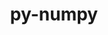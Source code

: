 ---
title: "py-numpy"
layout: cache
categories: [package, v0.23.0]
meta: {"versions": ["1.24.4", "1.25.2", "1.26.4", "2.0.2", "2.1.2"], "compilers": ["apple-clang@=15.0.0", "cce@=15.0.1", "gcc@=11.1.0", "gcc@=11.4.0", "gcc@=12.3.0", "gcc@=13.2.0", "gcc@=7.5.0", "gcc@=9.4.0", "oneapi@=2024.2.1"], "oss": ["rhel8", "ubuntu18.04", "ubuntu20.04", "ubuntu22.04", "ubuntu24.04", "ventura"], "platforms": ["darwin", "linux"], "targets": ["aarch64", "neoverse_v1", "neoverse_v2", "ppc64le", "x86_64_v3", "zen4"], "stacks": ["data-vis-sdk", "e4s", "e4s-cray-rhel", "e4s-neoverse-v2", "e4s-neoverse_v1", "e4s-oneapi", "e4s-power", "e4s-rocm-external", "ml-darwin-aarch64-mps", "ml-linux-aarch64-cpu", "ml-linux-aarch64-cuda", "ml-linux-x86_64-cpu", "ml-linux-x86_64-cuda", "ml-linux-x86_64-rocm", "radiuss", "root", "tutorial"], "num_specs": 53, "num_specs_by_stack": {"root": 53, "ml-darwin-aarch64-mps": 5, "e4s-cray-rhel": 1, "radiuss": 1, "e4s-power": 5, "data-vis-sdk": 2, "e4s-neoverse_v1": 7, "e4s-neoverse-v2": 3, "e4s-rocm-external": 1, "e4s": 9, "tutorial": 1, "e4s-oneapi": 5, "ml-linux-aarch64-cpu": 7, "ml-linux-aarch64-cuda": 7, "ml-linux-x86_64-cuda": 7, "ml-linux-x86_64-rocm": 5, "ml-linux-x86_64-cpu": 7}}
spec_details: [{"hash": "z37m2njvroamvrpzeragci7ft66qs4x7", "compiler": "apple-clang@=15.0.0", "versions": ["1.26.4"], "os": "ventura", "platform": "darwin", "target": "aarch64", "variants": ["build_system=python_pip", "patches=873745d"], "stacks": ["root", "ml-darwin-aarch64-mps"], "size": "-", "tarball": "https://binaries.spack.io/v0.23.0/build_cache/darwin-ventura-aarch64/apple-clang-15.0.0/py-numpy-1.26.4/darwin-ventura-aarch64-apple-clang-15.0.0-py-numpy-1.26.4-z37m2njvroamvrpzeragci7ft66qs4x7.spack"}, {"hash": "b4orazhruneolml3hf4ugqkd33bsohgq", "compiler": "apple-clang@=15.0.0", "versions": ["1.25.2"], "os": "ventura", "platform": "darwin", "target": "aarch64", "variants": ["build_system=python_pip", "patches=873745d"], "stacks": ["root", "ml-darwin-aarch64-mps"], "size": "-", "tarball": "https://binaries.spack.io/v0.23.0/build_cache/darwin-ventura-aarch64/apple-clang-15.0.0/py-numpy-1.25.2/darwin-ventura-aarch64-apple-clang-15.0.0-py-numpy-1.25.2-b4orazhruneolml3hf4ugqkd33bsohgq.spack"}, {"hash": "6xnjsu4wlxtw74d3yiebjoi6xxtyihjl", "compiler": "apple-clang@=15.0.0", "versions": ["1.26.4"], "os": "ventura", "platform": "darwin", "target": "aarch64", "variants": ["build_system=python_pip", "patches=873745d"], "stacks": ["root", "ml-darwin-aarch64-mps"], "size": "-", "tarball": "https://binaries.spack.io/v0.23.0/build_cache/darwin-ventura-aarch64/apple-clang-15.0.0/py-numpy-1.26.4/darwin-ventura-aarch64-apple-clang-15.0.0-py-numpy-1.26.4-6xnjsu4wlxtw74d3yiebjoi6xxtyihjl.spack"}, {"hash": "hgjxn7j6csxyd7x3uc3zh2eg5nsht2ct", "compiler": "apple-clang@=15.0.0", "versions": ["2.1.2"], "os": "ventura", "platform": "darwin", "target": "aarch64", "variants": ["build_system=python_pip", "patches=873745d"], "stacks": ["root", "ml-darwin-aarch64-mps"], "size": "-", "tarball": "https://binaries.spack.io/v0.23.0/build_cache/darwin-ventura-aarch64/apple-clang-15.0.0/py-numpy-2.1.2/darwin-ventura-aarch64-apple-clang-15.0.0-py-numpy-2.1.2-hgjxn7j6csxyd7x3uc3zh2eg5nsht2ct.spack"}, {"hash": "tf4sws3ksko5qs7dunamw7wor2oufoco", "compiler": "apple-clang@=15.0.0", "versions": ["1.26.4"], "os": "ventura", "platform": "darwin", "target": "aarch64", "variants": ["build_system=python_pip", "patches=873745d"], "stacks": ["root", "ml-darwin-aarch64-mps"], "size": "-", "tarball": "https://binaries.spack.io/v0.23.0/build_cache/darwin-ventura-aarch64/apple-clang-15.0.0/py-numpy-1.26.4/darwin-ventura-aarch64-apple-clang-15.0.0-py-numpy-1.26.4-tf4sws3ksko5qs7dunamw7wor2oufoco.spack"}, {"hash": "gtsffzlly7vcyaqd36tlcrbxbkhjlr5j", "compiler": "cce@=15.0.1", "versions": ["2.1.2"], "os": "rhel8", "platform": "linux", "target": "zen4", "variants": ["build_system=python_pip", "patches=873745d"], "stacks": ["e4s-cray-rhel", "root"], "size": "-", "tarball": "https://binaries.spack.io/v0.23.0/build_cache/linux-rhel8-zen4/cce-15.0.1/py-numpy-2.1.2/linux-rhel8-zen4-cce-15.0.1-py-numpy-2.1.2-gtsffzlly7vcyaqd36tlcrbxbkhjlr5j.spack"}, {"hash": "usdnadla3czmjapkec67cjwhm3azjws6", "compiler": "gcc@=7.5.0", "versions": ["1.25.2"], "os": "ubuntu18.04", "platform": "linux", "target": "x86_64_v3", "variants": ["build_system=python_pip", "patches=873745d"], "stacks": ["radiuss", "root"], "size": "-", "tarball": "https://binaries.spack.io/v0.23.0/build_cache/linux-ubuntu18.04-x86_64_v3/gcc-7.5.0/py-numpy-1.25.2/linux-ubuntu18.04-x86_64_v3-gcc-7.5.0-py-numpy-1.25.2-usdnadla3czmjapkec67cjwhm3azjws6.spack"}, {"hash": "tq5yuiko5eckictfmbb5gc327fqubqec", "compiler": "gcc@=9.4.0", "versions": ["2.1.2"], "os": "ubuntu20.04", "platform": "linux", "target": "ppc64le", "variants": ["build_system=python_pip", "patches=873745d"], "stacks": ["root", "e4s-power"], "size": "-", "tarball": "https://binaries.spack.io/v0.23.0/build_cache/linux-ubuntu20.04-ppc64le/gcc-9.4.0/py-numpy-2.1.2/linux-ubuntu20.04-ppc64le-gcc-9.4.0-py-numpy-2.1.2-tq5yuiko5eckictfmbb5gc327fqubqec.spack"}, {"hash": "rstxlvpik57s5bp42ocy7mugj37iv6sl", "compiler": "gcc@=9.4.0", "versions": ["1.25.2"], "os": "ubuntu20.04", "platform": "linux", "target": "ppc64le", "variants": ["build_system=python_pip", "patches=873745d"], "stacks": ["root", "e4s-power"], "size": "-", "tarball": "https://binaries.spack.io/v0.23.0/build_cache/linux-ubuntu20.04-ppc64le/gcc-9.4.0/py-numpy-1.25.2/linux-ubuntu20.04-ppc64le-gcc-9.4.0-py-numpy-1.25.2-rstxlvpik57s5bp42ocy7mugj37iv6sl.spack"}, {"hash": "qkorkwkn4nfrixk537jpgxx5hexwl3wa", "compiler": "gcc@=9.4.0", "versions": ["1.25.2"], "os": "ubuntu20.04", "platform": "linux", "target": "ppc64le", "variants": ["build_system=python_pip", "patches=873745d"], "stacks": ["root", "e4s-power"], "size": "-", "tarball": "https://binaries.spack.io/v0.23.0/build_cache/linux-ubuntu20.04-ppc64le/gcc-9.4.0/py-numpy-1.25.2/linux-ubuntu20.04-ppc64le-gcc-9.4.0-py-numpy-1.25.2-qkorkwkn4nfrixk537jpgxx5hexwl3wa.spack"}, {"hash": "rzfaohe64e6arolfyxetj5iklnwasofh", "compiler": "gcc@=9.4.0", "versions": ["1.24.4"], "os": "ubuntu20.04", "platform": "linux", "target": "ppc64le", "variants": ["build_system=python_pip", "patches=873745d"], "stacks": ["root", "e4s-power"], "size": "-", "tarball": "https://binaries.spack.io/v0.23.0/build_cache/linux-ubuntu20.04-ppc64le/gcc-9.4.0/py-numpy-1.24.4/linux-ubuntu20.04-ppc64le-gcc-9.4.0-py-numpy-1.24.4-rzfaohe64e6arolfyxetj5iklnwasofh.spack"}, {"hash": "w2quqwq53pfo34jb7ryas2e5lumrhaqz", "compiler": "gcc@=9.4.0", "versions": ["1.26.4"], "os": "ubuntu20.04", "platform": "linux", "target": "ppc64le", "variants": ["build_system=python_pip", "patches=873745d"], "stacks": ["root", "e4s-power"], "size": "-", "tarball": "https://binaries.spack.io/v0.23.0/build_cache/linux-ubuntu20.04-ppc64le/gcc-9.4.0/py-numpy-1.26.4/linux-ubuntu20.04-ppc64le-gcc-9.4.0-py-numpy-1.26.4-w2quqwq53pfo34jb7ryas2e5lumrhaqz.spack"}, {"hash": "abugoku6jgnnybq5uteym6ewgxxgluqg", "compiler": "gcc@=11.1.0", "versions": ["1.25.2"], "os": "ubuntu20.04", "platform": "linux", "target": "x86_64_v3", "variants": ["build_system=python_pip", "patches=873745d"], "stacks": ["root", "data-vis-sdk"], "size": "-", "tarball": "https://binaries.spack.io/v0.23.0/build_cache/linux-ubuntu20.04-x86_64_v3/gcc-11.1.0/py-numpy-1.25.2/linux-ubuntu20.04-x86_64_v3-gcc-11.1.0-py-numpy-1.25.2-abugoku6jgnnybq5uteym6ewgxxgluqg.spack"}, {"hash": "qjo2ctxyovoqb5euecvrjhwlektbvidx", "compiler": "gcc@=11.1.0", "versions": ["1.24.4"], "os": "ubuntu20.04", "platform": "linux", "target": "x86_64_v3", "variants": ["build_system=python_pip", "patches=873745d"], "stacks": ["root", "data-vis-sdk"], "size": "-", "tarball": "https://binaries.spack.io/v0.23.0/build_cache/linux-ubuntu20.04-x86_64_v3/gcc-11.1.0/py-numpy-1.24.4/linux-ubuntu20.04-x86_64_v3-gcc-11.1.0-py-numpy-1.24.4-qjo2ctxyovoqb5euecvrjhwlektbvidx.spack"}, {"hash": "oavtm4s64uik6fejhkuofpu2nacud56y", "compiler": "gcc@=11.4.0", "versions": ["2.1.2"], "os": "ubuntu22.04", "platform": "linux", "target": "neoverse_v1", "variants": ["build_system=python_pip", "patches=873745d"], "stacks": ["root", "e4s-neoverse_v1"], "size": "-", "tarball": "https://binaries.spack.io/v0.23.0/build_cache/linux-ubuntu22.04-neoverse_v1/gcc-11.4.0/py-numpy-2.1.2/linux-ubuntu22.04-neoverse_v1-gcc-11.4.0-py-numpy-2.1.2-oavtm4s64uik6fejhkuofpu2nacud56y.spack"}, {"hash": "wdnt5pmsdla53m5zaf5edt7h7bzvwz6a", "compiler": "gcc@=11.4.0", "versions": ["1.25.2"], "os": "ubuntu22.04", "platform": "linux", "target": "neoverse_v1", "variants": ["build_system=python_pip", "patches=873745d"], "stacks": ["root", "e4s-neoverse_v1"], "size": "-", "tarball": "https://binaries.spack.io/v0.23.0/build_cache/linux-ubuntu22.04-neoverse_v1/gcc-11.4.0/py-numpy-1.25.2/linux-ubuntu22.04-neoverse_v1-gcc-11.4.0-py-numpy-1.25.2-wdnt5pmsdla53m5zaf5edt7h7bzvwz6a.spack"}, {"hash": "7psgyopomawrzpcjkc3entq642ray4kf", "compiler": "gcc@=11.4.0", "versions": ["1.24.4"], "os": "ubuntu22.04", "platform": "linux", "target": "neoverse_v1", "variants": ["build_system=python_pip", "patches=873745d"], "stacks": ["root", "e4s-neoverse_v1"], "size": "-", "tarball": "https://binaries.spack.io/v0.23.0/build_cache/linux-ubuntu22.04-neoverse_v1/gcc-11.4.0/py-numpy-1.24.4/linux-ubuntu22.04-neoverse_v1-gcc-11.4.0-py-numpy-1.24.4-7psgyopomawrzpcjkc3entq642ray4kf.spack"}, {"hash": "esn6frjd4sod5kobgxdb4th74oqomdeg", "compiler": "gcc@=11.4.0", "versions": ["2.1.2"], "os": "ubuntu22.04", "platform": "linux", "target": "neoverse_v1", "variants": ["build_system=python_pip", "patches=873745d"], "stacks": ["root", "e4s-neoverse_v1"], "size": "-", "tarball": "https://binaries.spack.io/v0.23.0/build_cache/linux-ubuntu22.04-neoverse_v1/gcc-11.4.0/py-numpy-2.1.2/linux-ubuntu22.04-neoverse_v1-gcc-11.4.0-py-numpy-2.1.2-esn6frjd4sod5kobgxdb4th74oqomdeg.spack"}, {"hash": "gruguaddwirya4nemtr7qiudgjfiz44l", "compiler": "gcc@=11.4.0", "versions": ["1.26.4"], "os": "ubuntu22.04", "platform": "linux", "target": "neoverse_v1", "variants": ["build_system=python_pip", "patches=873745d"], "stacks": ["root", "e4s-neoverse_v1"], "size": "-", "tarball": "https://binaries.spack.io/v0.23.0/build_cache/linux-ubuntu22.04-neoverse_v1/gcc-11.4.0/py-numpy-1.26.4/linux-ubuntu22.04-neoverse_v1-gcc-11.4.0-py-numpy-1.26.4-gruguaddwirya4nemtr7qiudgjfiz44l.spack"}, {"hash": "loyddokwyizhp6k4q32omuoicom6lerh", "compiler": "gcc@=11.4.0", "versions": ["1.25.2"], "os": "ubuntu22.04", "platform": "linux", "target": "neoverse_v1", "variants": ["build_system=python_pip", "patches=873745d"], "stacks": ["root", "e4s-neoverse_v1"], "size": "-", "tarball": "https://binaries.spack.io/v0.23.0/build_cache/linux-ubuntu22.04-neoverse_v1/gcc-11.4.0/py-numpy-1.25.2/linux-ubuntu22.04-neoverse_v1-gcc-11.4.0-py-numpy-1.25.2-loyddokwyizhp6k4q32omuoicom6lerh.spack"}, {"hash": "vpwd44dlzpd3k6nqceqbgzffzfvuxfy5", "compiler": "gcc@=11.4.0", "versions": ["1.26.4"], "os": "ubuntu22.04", "platform": "linux", "target": "neoverse_v1", "variants": ["build_system=python_pip", "patches=873745d"], "stacks": ["root", "e4s-neoverse_v1"], "size": "-", "tarball": "https://binaries.spack.io/v0.23.0/build_cache/linux-ubuntu22.04-neoverse_v1/gcc-11.4.0/py-numpy-1.26.4/linux-ubuntu22.04-neoverse_v1-gcc-11.4.0-py-numpy-1.26.4-vpwd44dlzpd3k6nqceqbgzffzfvuxfy5.spack"}, {"hash": "oparbjkc4lacnvwg4mbsyfvjyhlv3nga", "compiler": "gcc@=11.4.0", "versions": ["1.25.2"], "os": "ubuntu22.04", "platform": "linux", "target": "neoverse_v2", "variants": ["build_system=python_pip", "patches=873745d"], "stacks": ["root", "e4s-neoverse-v2"], "size": "-", "tarball": "https://binaries.spack.io/v0.23.0/build_cache/linux-ubuntu22.04-neoverse_v2/gcc-11.4.0/py-numpy-1.25.2/linux-ubuntu22.04-neoverse_v2-gcc-11.4.0-py-numpy-1.25.2-oparbjkc4lacnvwg4mbsyfvjyhlv3nga.spack"}, {"hash": "lmp2kxtgtjasuvz6nmk2poicgiccugdc", "compiler": "gcc@=11.4.0", "versions": ["2.1.2"], "os": "ubuntu22.04", "platform": "linux", "target": "neoverse_v2", "variants": ["build_system=python_pip", "patches=873745d"], "stacks": ["root", "e4s-neoverse-v2"], "size": "-", "tarball": "https://binaries.spack.io/v0.23.0/build_cache/linux-ubuntu22.04-neoverse_v2/gcc-11.4.0/py-numpy-2.1.2/linux-ubuntu22.04-neoverse_v2-gcc-11.4.0-py-numpy-2.1.2-lmp2kxtgtjasuvz6nmk2poicgiccugdc.spack"}, {"hash": "7xpvf5qacrx6xzmxc2vcn7sa3jy7xx5s", "compiler": "gcc@=11.4.0", "versions": ["1.26.4"], "os": "ubuntu22.04", "platform": "linux", "target": "neoverse_v2", "variants": ["build_system=python_pip", "patches=873745d"], "stacks": ["root", "e4s-neoverse-v2"], "size": "-", "tarball": "https://binaries.spack.io/v0.23.0/build_cache/linux-ubuntu22.04-neoverse_v2/gcc-11.4.0/py-numpy-1.26.4/linux-ubuntu22.04-neoverse_v2-gcc-11.4.0-py-numpy-1.26.4-7xpvf5qacrx6xzmxc2vcn7sa3jy7xx5s.spack"}, {"hash": "7zklxhbmfgv4qqiysgcet4ayallooxbd", "compiler": "gcc@=11.4.0", "versions": ["1.25.2"], "os": "ubuntu22.04", "platform": "linux", "target": "x86_64_v3", "variants": ["build_system=python_pip", "patches=873745d"], "stacks": ["e4s-rocm-external", "root", "e4s"], "size": "-", "tarball": "https://binaries.spack.io/v0.23.0/build_cache/linux-ubuntu22.04-x86_64_v3/gcc-11.4.0/py-numpy-1.25.2/linux-ubuntu22.04-x86_64_v3-gcc-11.4.0-py-numpy-1.25.2-7zklxhbmfgv4qqiysgcet4ayallooxbd.spack"}, {"hash": "gus2ajd5iee6snih7j5k6ii3eegvfu4v", "compiler": "gcc@=11.4.0", "versions": ["1.24.4"], "os": "ubuntu22.04", "platform": "linux", "target": "x86_64_v3", "variants": ["build_system=python_pip", "patches=873745d"], "stacks": ["root", "e4s"], "size": "-", "tarball": "https://binaries.spack.io/v0.23.0/build_cache/linux-ubuntu22.04-x86_64_v3/gcc-11.4.0/py-numpy-1.24.4/linux-ubuntu22.04-x86_64_v3-gcc-11.4.0-py-numpy-1.24.4-gus2ajd5iee6snih7j5k6ii3eegvfu4v.spack"}, {"hash": "bppzfdbpuqur43kjjsgolyj2yz34zzh3", "compiler": "gcc@=11.4.0", "versions": ["1.24.4"], "os": "ubuntu22.04", "platform": "linux", "target": "x86_64_v3", "variants": ["build_system=python_pip", "patches=873745d"], "stacks": ["root", "e4s"], "size": "-", "tarball": "https://binaries.spack.io/v0.23.0/build_cache/linux-ubuntu22.04-x86_64_v3/gcc-11.4.0/py-numpy-1.24.4/linux-ubuntu22.04-x86_64_v3-gcc-11.4.0-py-numpy-1.24.4-bppzfdbpuqur43kjjsgolyj2yz34zzh3.spack"}, {"hash": "fbmu35t3srntg2ntb7y3cl3wuw4vjski", "compiler": "gcc@=11.4.0", "versions": ["1.25.2"], "os": "ubuntu22.04", "platform": "linux", "target": "x86_64_v3", "variants": ["build_system=python_pip", "patches=873745d"], "stacks": ["root", "e4s"], "size": "-", "tarball": "https://binaries.spack.io/v0.23.0/build_cache/linux-ubuntu22.04-x86_64_v3/gcc-11.4.0/py-numpy-1.25.2/linux-ubuntu22.04-x86_64_v3-gcc-11.4.0-py-numpy-1.25.2-fbmu35t3srntg2ntb7y3cl3wuw4vjski.spack"}, {"hash": "me6u2vnidpjdfhjwfl7wk2rdlgc755pw", "compiler": "gcc@=11.4.0", "versions": ["1.24.4"], "os": "ubuntu22.04", "platform": "linux", "target": "x86_64_v3", "variants": ["build_system=python_pip", "patches=873745d"], "stacks": ["root", "e4s"], "size": "-", "tarball": "https://binaries.spack.io/v0.23.0/build_cache/linux-ubuntu22.04-x86_64_v3/gcc-11.4.0/py-numpy-1.24.4/linux-ubuntu22.04-x86_64_v3-gcc-11.4.0-py-numpy-1.24.4-me6u2vnidpjdfhjwfl7wk2rdlgc755pw.spack"}, {"hash": "zq3u73uo4ale3424vzcatan5kvsibnpe", "compiler": "gcc@=11.4.0", "versions": ["2.1.2"], "os": "ubuntu22.04", "platform": "linux", "target": "x86_64_v3", "variants": ["build_system=python_pip", "patches=873745d"], "stacks": ["root", "e4s"], "size": "-", "tarball": "https://binaries.spack.io/v0.23.0/build_cache/linux-ubuntu22.04-x86_64_v3/gcc-11.4.0/py-numpy-2.1.2/linux-ubuntu22.04-x86_64_v3-gcc-11.4.0-py-numpy-2.1.2-zq3u73uo4ale3424vzcatan5kvsibnpe.spack"}, {"hash": "5vhugqwzexdha3gq6yae2c67ubqulhxs", "compiler": "gcc@=11.4.0", "versions": ["1.26.4"], "os": "ubuntu22.04", "platform": "linux", "target": "x86_64_v3", "variants": ["build_system=python_pip", "patches=873745d"], "stacks": ["root", "e4s"], "size": "-", "tarball": "https://binaries.spack.io/v0.23.0/build_cache/linux-ubuntu22.04-x86_64_v3/gcc-11.4.0/py-numpy-1.26.4/linux-ubuntu22.04-x86_64_v3-gcc-11.4.0-py-numpy-1.26.4-5vhugqwzexdha3gq6yae2c67ubqulhxs.spack"}, {"hash": "bcaw3mke67h4aqih22gtwh4gcsifphyj", "compiler": "gcc@=11.4.0", "versions": ["1.25.2"], "os": "ubuntu22.04", "platform": "linux", "target": "x86_64_v3", "variants": ["build_system=python_pip", "patches=873745d"], "stacks": ["root", "e4s"], "size": "-", "tarball": "https://binaries.spack.io/v0.23.0/build_cache/linux-ubuntu22.04-x86_64_v3/gcc-11.4.0/py-numpy-1.25.2/linux-ubuntu22.04-x86_64_v3-gcc-11.4.0-py-numpy-1.25.2-bcaw3mke67h4aqih22gtwh4gcsifphyj.spack"}, {"hash": "u5w6pqgjnjo7njikr26gzye6xvdel3jg", "compiler": "gcc@=11.4.0", "versions": ["1.26.4"], "os": "ubuntu22.04", "platform": "linux", "target": "x86_64_v3", "variants": ["build_system=python_pip", "patches=873745d"], "stacks": ["root", "e4s"], "size": "-", "tarball": "https://binaries.spack.io/v0.23.0/build_cache/linux-ubuntu22.04-x86_64_v3/gcc-11.4.0/py-numpy-1.26.4/linux-ubuntu22.04-x86_64_v3-gcc-11.4.0-py-numpy-1.26.4-u5w6pqgjnjo7njikr26gzye6xvdel3jg.spack"}, {"hash": "ckezggl7xcir66fx4sh65la532l3y6gq", "compiler": "gcc@=12.3.0", "versions": ["2.1.2"], "os": "ubuntu22.04", "platform": "linux", "target": "x86_64_v3", "variants": ["build_system=python_pip", "patches=873745d"], "stacks": ["root", "tutorial"], "size": "-", "tarball": "https://binaries.spack.io/v0.23.0/build_cache/linux-ubuntu22.04-x86_64_v3/gcc-12.3.0/py-numpy-2.1.2/linux-ubuntu22.04-x86_64_v3-gcc-12.3.0-py-numpy-2.1.2-ckezggl7xcir66fx4sh65la532l3y6gq.spack"}, {"hash": "idgq5o7afxhxgjn35infulrs3kgon5ch", "compiler": "oneapi@=2024.2.1", "versions": ["1.25.2"], "os": "ubuntu22.04", "platform": "linux", "target": "x86_64_v3", "variants": ["build_system=python_pip", "patches=873745d"], "stacks": ["e4s-oneapi", "root"], "size": "-", "tarball": "https://binaries.spack.io/v0.23.0/build_cache/linux-ubuntu22.04-x86_64_v3/oneapi-2024.2.1/py-numpy-1.25.2/linux-ubuntu22.04-x86_64_v3-oneapi-2024.2.1-py-numpy-1.25.2-idgq5o7afxhxgjn35infulrs3kgon5ch.spack"}, {"hash": "j2ib6zzyte7jywbisu3ngooo6bpff25y", "compiler": "oneapi@=2024.2.1", "versions": ["1.25.2"], "os": "ubuntu22.04", "platform": "linux", "target": "x86_64_v3", "variants": ["build_system=python_pip", "patches=873745d"], "stacks": ["e4s-oneapi", "root"], "size": "-", "tarball": "https://binaries.spack.io/v0.23.0/build_cache/linux-ubuntu22.04-x86_64_v3/oneapi-2024.2.1/py-numpy-1.25.2/linux-ubuntu22.04-x86_64_v3-oneapi-2024.2.1-py-numpy-1.25.2-j2ib6zzyte7jywbisu3ngooo6bpff25y.spack"}, {"hash": "o6b7hu72o6cyn2hypyhhafwghpmeicgu", "compiler": "oneapi@=2024.2.1", "versions": ["1.25.2"], "os": "ubuntu22.04", "platform": "linux", "target": "x86_64_v3", "variants": ["build_system=python_pip", "patches=873745d"], "stacks": ["e4s-oneapi", "root"], "size": "-", "tarball": "https://binaries.spack.io/v0.23.0/build_cache/linux-ubuntu22.04-x86_64_v3/oneapi-2024.2.1/py-numpy-1.25.2/linux-ubuntu22.04-x86_64_v3-oneapi-2024.2.1-py-numpy-1.25.2-o6b7hu72o6cyn2hypyhhafwghpmeicgu.spack"}, {"hash": "pitayeckayseo7yppuytjp3atvuhfnm7", "compiler": "oneapi@=2024.2.1", "versions": ["1.24.4"], "os": "ubuntu22.04", "platform": "linux", "target": "x86_64_v3", "variants": ["build_system=python_pip", "patches=873745d"], "stacks": ["e4s-oneapi", "root"], "size": "-", "tarball": "https://binaries.spack.io/v0.23.0/build_cache/linux-ubuntu22.04-x86_64_v3/oneapi-2024.2.1/py-numpy-1.24.4/linux-ubuntu22.04-x86_64_v3-oneapi-2024.2.1-py-numpy-1.24.4-pitayeckayseo7yppuytjp3atvuhfnm7.spack"}, {"hash": "je4os3zkseb7rn3vk2hg4y7gekvfk5xd", "compiler": "oneapi@=2024.2.1", "versions": ["1.26.4"], "os": "ubuntu22.04", "platform": "linux", "target": "x86_64_v3", "variants": ["build_system=python_pip", "patches=873745d"], "stacks": ["e4s-oneapi", "root"], "size": "-", "tarball": "https://binaries.spack.io/v0.23.0/build_cache/linux-ubuntu22.04-x86_64_v3/oneapi-2024.2.1/py-numpy-1.26.4/linux-ubuntu22.04-x86_64_v3-oneapi-2024.2.1-py-numpy-1.26.4-je4os3zkseb7rn3vk2hg4y7gekvfk5xd.spack"}, {"hash": "s2m5rciqzoie2f5aebatp3j26cnmmxrf", "compiler": "gcc@=13.2.0", "versions": ["1.26.4"], "os": "ubuntu24.04", "platform": "linux", "target": "aarch64", "variants": ["build_system=python_pip", "patches=873745d"], "stacks": ["ml-linux-aarch64-cpu", "root", "ml-linux-aarch64-cuda"], "size": "-", "tarball": "https://binaries.spack.io/v0.23.0/build_cache/linux-ubuntu24.04-aarch64/gcc-13.2.0/py-numpy-1.26.4/linux-ubuntu24.04-aarch64-gcc-13.2.0-py-numpy-1.26.4-s2m5rciqzoie2f5aebatp3j26cnmmxrf.spack"}, {"hash": "iaqnlsvwt6qte7ehvhpmcem4ey3fxsmi", "compiler": "gcc@=13.2.0", "versions": ["1.25.2"], "os": "ubuntu24.04", "platform": "linux", "target": "aarch64", "variants": ["build_system=python_pip", "patches=873745d"], "stacks": ["ml-linux-aarch64-cpu", "root", "ml-linux-aarch64-cuda"], "size": "-", "tarball": "https://binaries.spack.io/v0.23.0/build_cache/linux-ubuntu24.04-aarch64/gcc-13.2.0/py-numpy-1.25.2/linux-ubuntu24.04-aarch64-gcc-13.2.0-py-numpy-1.25.2-iaqnlsvwt6qte7ehvhpmcem4ey3fxsmi.spack"}, {"hash": "vvo4hiubd453rzeftynfw4u6l2vvbwzh", "compiler": "gcc@=13.2.0", "versions": ["1.25.2"], "os": "ubuntu24.04", "platform": "linux", "target": "aarch64", "variants": ["build_system=python_pip", "patches=873745d"], "stacks": ["ml-linux-aarch64-cpu", "root", "ml-linux-aarch64-cuda"], "size": "-", "tarball": "https://binaries.spack.io/v0.23.0/build_cache/linux-ubuntu24.04-aarch64/gcc-13.2.0/py-numpy-1.25.2/linux-ubuntu24.04-aarch64-gcc-13.2.0-py-numpy-1.25.2-vvo4hiubd453rzeftynfw4u6l2vvbwzh.spack"}, {"hash": "qbvmxpikzblhncf2tqktnpstbqpxvuve", "compiler": "gcc@=13.2.0", "versions": ["2.0.2"], "os": "ubuntu24.04", "platform": "linux", "target": "aarch64", "variants": ["build_system=python_pip", "patches=873745d"], "stacks": ["ml-linux-aarch64-cpu", "root", "ml-linux-aarch64-cuda"], "size": "-", "tarball": "https://binaries.spack.io/v0.23.0/build_cache/linux-ubuntu24.04-aarch64/gcc-13.2.0/py-numpy-2.0.2/linux-ubuntu24.04-aarch64-gcc-13.2.0-py-numpy-2.0.2-qbvmxpikzblhncf2tqktnpstbqpxvuve.spack"}, {"hash": "tlyttddomb34deatqokro3wilp25dxlk", "compiler": "gcc@=13.2.0", "versions": ["1.26.4"], "os": "ubuntu24.04", "platform": "linux", "target": "aarch64", "variants": ["build_system=python_pip", "patches=873745d"], "stacks": ["ml-linux-aarch64-cpu", "root", "ml-linux-aarch64-cuda"], "size": "-", "tarball": "https://binaries.spack.io/v0.23.0/build_cache/linux-ubuntu24.04-aarch64/gcc-13.2.0/py-numpy-1.26.4/linux-ubuntu24.04-aarch64-gcc-13.2.0-py-numpy-1.26.4-tlyttddomb34deatqokro3wilp25dxlk.spack"}, {"hash": "ynk6xr2kfqzk3vu2qmpogufaecw3iuoz", "compiler": "gcc@=13.2.0", "versions": ["2.1.2"], "os": "ubuntu24.04", "platform": "linux", "target": "aarch64", "variants": ["build_system=python_pip", "patches=873745d"], "stacks": ["ml-linux-aarch64-cpu", "root", "ml-linux-aarch64-cuda"], "size": "-", "tarball": "https://binaries.spack.io/v0.23.0/build_cache/linux-ubuntu24.04-aarch64/gcc-13.2.0/py-numpy-2.1.2/linux-ubuntu24.04-aarch64-gcc-13.2.0-py-numpy-2.1.2-ynk6xr2kfqzk3vu2qmpogufaecw3iuoz.spack"}, {"hash": "3eeshrlr6qxaayov3itjv4thapeufrew", "compiler": "gcc@=13.2.0", "versions": ["1.26.4"], "os": "ubuntu24.04", "platform": "linux", "target": "aarch64", "variants": ["build_system=python_pip", "patches=873745d"], "stacks": ["ml-linux-aarch64-cpu", "root", "ml-linux-aarch64-cuda"], "size": "-", "tarball": "https://binaries.spack.io/v0.23.0/build_cache/linux-ubuntu24.04-aarch64/gcc-13.2.0/py-numpy-1.26.4/linux-ubuntu24.04-aarch64-gcc-13.2.0-py-numpy-1.26.4-3eeshrlr6qxaayov3itjv4thapeufrew.spack"}, {"hash": "fstmoxut3fictz3i7gup6hs3lnsuyru3", "compiler": "gcc@=13.2.0", "versions": ["1.26.4"], "os": "ubuntu24.04", "platform": "linux", "target": "x86_64_v3", "variants": ["build_system=python_pip", "patches=873745d"], "stacks": ["ml-linux-x86_64-cuda", "ml-linux-x86_64-rocm", "root", "ml-linux-x86_64-cpu"], "size": "-", "tarball": "https://binaries.spack.io/v0.23.0/build_cache/linux-ubuntu24.04-x86_64_v3/gcc-13.2.0/py-numpy-1.26.4/linux-ubuntu24.04-x86_64_v3-gcc-13.2.0-py-numpy-1.26.4-fstmoxut3fictz3i7gup6hs3lnsuyru3.spack"}, {"hash": "xxr3ye3rzmkeoq63atiaz6s7wcjbdbee", "compiler": "gcc@=13.2.0", "versions": ["1.25.2"], "os": "ubuntu24.04", "platform": "linux", "target": "x86_64_v3", "variants": ["build_system=python_pip", "patches=873745d"], "stacks": ["ml-linux-x86_64-cuda", "root", "ml-linux-x86_64-cpu"], "size": "-", "tarball": "https://binaries.spack.io/v0.23.0/build_cache/linux-ubuntu24.04-x86_64_v3/gcc-13.2.0/py-numpy-1.25.2/linux-ubuntu24.04-x86_64_v3-gcc-13.2.0-py-numpy-1.25.2-xxr3ye3rzmkeoq63atiaz6s7wcjbdbee.spack"}, {"hash": "agcpdj56yw64simhzln3itfnn7pr54aj", "compiler": "gcc@=13.2.0", "versions": ["1.25.2"], "os": "ubuntu24.04", "platform": "linux", "target": "x86_64_v3", "variants": ["build_system=python_pip", "patches=873745d"], "stacks": ["ml-linux-x86_64-cuda", "ml-linux-x86_64-rocm", "root", "ml-linux-x86_64-cpu"], "size": "-", "tarball": "https://binaries.spack.io/v0.23.0/build_cache/linux-ubuntu24.04-x86_64_v3/gcc-13.2.0/py-numpy-1.25.2/linux-ubuntu24.04-x86_64_v3-gcc-13.2.0-py-numpy-1.25.2-agcpdj56yw64simhzln3itfnn7pr54aj.spack"}, {"hash": "youtugm7y2hef6bhf6pprsykjeemdb7e", "compiler": "gcc@=13.2.0", "versions": ["1.26.4"], "os": "ubuntu24.04", "platform": "linux", "target": "x86_64_v3", "variants": ["build_system=python_pip", "patches=873745d"], "stacks": ["ml-linux-x86_64-cuda", "ml-linux-x86_64-rocm", "root", "ml-linux-x86_64-cpu"], "size": "-", "tarball": "https://binaries.spack.io/v0.23.0/build_cache/linux-ubuntu24.04-x86_64_v3/gcc-13.2.0/py-numpy-1.26.4/linux-ubuntu24.04-x86_64_v3-gcc-13.2.0-py-numpy-1.26.4-youtugm7y2hef6bhf6pprsykjeemdb7e.spack"}, {"hash": "jooutonw6dpg7w6gebeqczm7xi2ingji", "compiler": "gcc@=13.2.0", "versions": ["2.0.2"], "os": "ubuntu24.04", "platform": "linux", "target": "x86_64_v3", "variants": ["build_system=python_pip", "patches=873745d"], "stacks": ["ml-linux-x86_64-cuda", "root", "ml-linux-x86_64-cpu"], "size": "-", "tarball": "https://binaries.spack.io/v0.23.0/build_cache/linux-ubuntu24.04-x86_64_v3/gcc-13.2.0/py-numpy-2.0.2/linux-ubuntu24.04-x86_64_v3-gcc-13.2.0-py-numpy-2.0.2-jooutonw6dpg7w6gebeqczm7xi2ingji.spack"}, {"hash": "4tlulv5td3y2yeaks2jr4r5qdcjusgid", "compiler": "gcc@=13.2.0", "versions": ["2.1.2"], "os": "ubuntu24.04", "platform": "linux", "target": "x86_64_v3", "variants": ["build_system=python_pip", "patches=873745d"], "stacks": ["ml-linux-x86_64-cuda", "ml-linux-x86_64-rocm", "root", "ml-linux-x86_64-cpu"], "size": "-", "tarball": "https://binaries.spack.io/v0.23.0/build_cache/linux-ubuntu24.04-x86_64_v3/gcc-13.2.0/py-numpy-2.1.2/linux-ubuntu24.04-x86_64_v3-gcc-13.2.0-py-numpy-2.1.2-4tlulv5td3y2yeaks2jr4r5qdcjusgid.spack"}, {"hash": "z3xd7fzqlkc5mzsvyd4ql7avlj5r7oat", "compiler": "gcc@=13.2.0", "versions": ["1.26.4"], "os": "ubuntu24.04", "platform": "linux", "target": "x86_64_v3", "variants": ["build_system=python_pip", "patches=873745d"], "stacks": ["ml-linux-x86_64-cuda", "ml-linux-x86_64-rocm", "root", "ml-linux-x86_64-cpu"], "size": "-", "tarball": "https://binaries.spack.io/v0.23.0/build_cache/linux-ubuntu24.04-x86_64_v3/gcc-13.2.0/py-numpy-1.26.4/linux-ubuntu24.04-x86_64_v3-gcc-13.2.0-py-numpy-1.26.4-z3xd7fzqlkc5mzsvyd4ql7avlj5r7oat.spack"}]
---